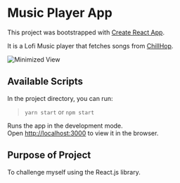 # Music Player App

This project was bootstrapped with [Create React App](https://github.com/facebook/create-react-app).

It is a Lofi Music player that fetches songs from [ChillHop](https://chillhop.com).

![Minimized View](./GitHubImages/Musicplayer1.jpg?raw=true)

## Available Scripts

In the project directory, you can run:

> `yarn start` or `npm start`

Runs the app in the development mode.\
Open [http://localhost:3000](http://localhost:3000) to view it in the browser.

## Purpose of Project

To challenge myself using the React.js library.

